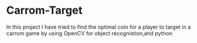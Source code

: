 # Carrom-Target

In this project I have tried to find the optimal coin for a player to target in a carrom game by using OpenCV for object recognistion,and python
